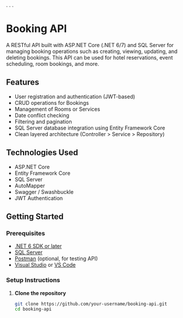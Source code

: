 .
.
.
# Booking API

A RESTful API built with ASP.NET Core (.NET 6/7) and SQL Server for managing booking operations such as creating, viewing, updating, and deleting bookings. This API can be used for hotel reservations, event scheduling, room bookings, and more.

## Features

- User registration and authentication (JWT-based)
- CRUD operations for Bookings
- Management of Rooms or Services
- Date conflict checking
- Filtering and pagination
- SQL Server database integration using Entity Framework Core
- Clean layered architecture (Controller > Service > Repository)

## Technologies Used

- ASP.NET Core
- Entity Framework Core
- SQL Server
- AutoMapper
- Swagger / Swashbuckle
- JWT Authentication

## Getting Started

### Prerequisites

- [.NET 6 SDK or later](https://dotnet.microsoft.com/download)
- [SQL Server](https://www.microsoft.com/en-us/sql-server)
- [Postman](https://www.postman.com/) (optional, for testing API)
- [Visual Studio](https://visualstudio.microsoft.com/) or [VS Code](https://code.visualstudio.com/)

### Setup Instructions

1. **Clone the repository**

   ```bash
   git clone https://github.com/your-username/booking-api.git
   cd booking-api
